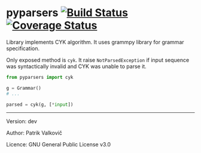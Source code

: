 # pyparsers [![Build Status](https://travis-ci.org/PatrikValkovic/pyparsers.svg?branch=dev)](https://travis-ci.org/PatrikValkovic/pyparsers) [![Coverage Status](https://coveralls.io/repos/github/PatrikValkovic/pyparsers/badge.svg?branch=dev)](https://coveralls.io/github/PatrikValkovic/pyparsers?branch=dev)

Library implements CYK algorithm.
It uses grammpy library for grammar specification.

Only exposed method is `cyk`.
It raise `NotParsedException` if input sequence was syntactically invalid and CYK was unable to parse it.

```python
from pyparsers import cyk

g = Grammar()
# ...

parsed = cyk(g, [*input])
```

-----

Version: dev

Author: Patrik Valkovič

Licence: GNU General Public License v3.0

